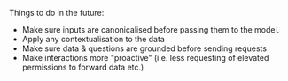 Things to do in the future:
 - Make sure inputs are canonicalised before passing them to the model.
 - Apply any contextualisation to the data
 - Make sure data & questions are grounded before sending requests
 - Make interactions more "proactive" (i.e. less requesting of elevated permissions to forward data etc.)

<!-- https://www.anthropic.com/news/accenture-aws-anthropic -->
